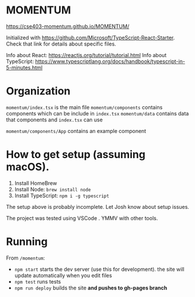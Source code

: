 # MOMENTUM
https://cse403-momentum.github.io/MOMENTUM/

Initialized with https://github.com/Microsoft/TypeScript-React-Starter. Check that link for details about specific files.

Info about React: https://reactjs.org/tutorial/tutorial.html
Info about TypeScript: https://www.typescriptlang.org/docs/handbook/typescript-in-5-minutes.html

# Organization
`momentum/index.tsx` is the main file
`momentum/components` contains components which can be include in `index.tsx`
`momentum/data` contains data that components and `index.tsx` can use

`momentum/components/App` contains an example component

# How to get setup (assuming macOS).
1. Install HomeBrew
2. Install Node: `brew install node`
3. Install TypeScript: `npm i -g typescript`

The setup above is probably incomplete. Let Josh know about setup issues.

The project was tested using VSCode . YMMV with other tools.

# Running
From `/momentum`:
- `npm start` starts the dev server (use this for development). the site will update automatically when you edit files
- `npm test` runs tests
- `npm run deploy` builds the site **and pushes to gh-pages branch**
